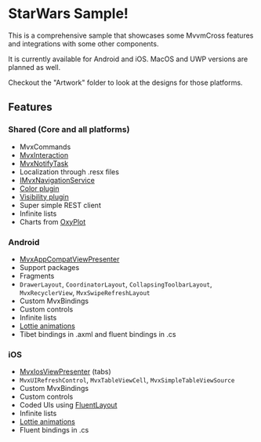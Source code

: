 # StarWars Sample!

This is a comprehensive sample that showcases some MvvmCross features and integrations with some other components.

It is currently available for Android and iOS. MacOS and UWP versions are planned as well.

Checkout the "Artwork" folder to look at the designs for those platforms.

## Features

### Shared (Core and all platforms)
- MvxCommands
- [MvxInteraction](https://www.mvvmcross.com/documentation/fundamentals/mvxinteraction)
- [MvxNotifyTask](https://www.mvvmcross.com/documentation/fundamentals/mvxnotifytask)
- Localization through .resx files
- [IMvxNavigationService](https://www.mvvmcross.com/documentation/fundamentals/navigation)
- [Color plugin](https://www.mvvmcross.com/documentation/plugins/color)
- [Visibility plugin](https://www.mvvmcross.com/documentation/plugins/visibility)
- Super simple REST client
- Infinite lists
- Charts from [OxyPlot](http://www.oxyplot.org/)

### Android
- [MvxAppCompatViewPresenter](https://www.mvvmcross.com/documentation/presenters/android-view-presenter)
- Support packages
- Fragments
- `DrawerLayout`, `CoordinatorLayout`, `CollapsingToolbarLayout`, `MvxRecyclerView`, `MvxSwipeRefreshLayout`
- Custom MvxBindings
- Custom controls
- Infinite lists
- [Lottie animations](https://github.com/martijn00/LottieXamarin)
- Tibet bindings in .axml and fluent bindings in .cs

### iOS
- [MvxIosViewPresenter](https://www.mvvmcross.com/documentation/platform/ios-view-presenter) (tabs)
- `MvxUIRefreshControl`, `MvxTableViewCell`, `MvxSimpleTableViewSource`
- Custom MvxBindings
- Custom controls
- Coded UIs using [FluentLayout](https://github.com/FluentLayout/Cirrious.FluentLayout)
- Infinite lists
- [Lottie animations](https://github.com/martijn00/LottieXamarin)
- Fluent bindings in .cs
